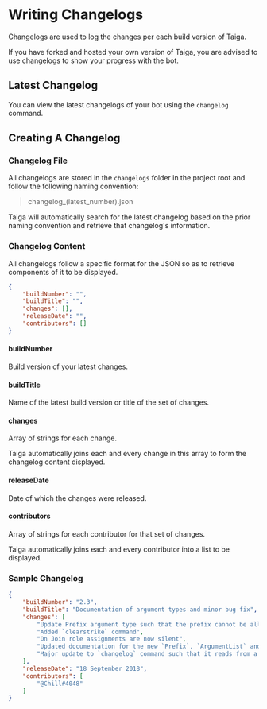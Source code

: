 # Writing Changelogs
Changelogs are used to log the changes per each build version of Taiga. 

If you have forked and hosted your own version of Taiga, you are advised to use changelogs to show your progress with the 
bot.

## Latest Changelog
You can view the latest changelogs of your bot using the `changelog` command.

## Creating A Changelog
### Changelog File
All changelogs are stored in the `changelogs` folder in the project root and follow the following naming convention:

> changelog_(latest_number).json

Taiga will automatically search for the latest changelog based on the prior naming convention and retrieve that changelog's 
information.

### Changelog Content
All changelogs follow a specific format for the JSON so as to retrieve components of it to be displayed.

```json
{
	"buildNumber": "",
	"buildTitle": "",
	"changes": [],
	"releaseDate": "",
	"contributors": []
}
```

#### buildNumber
Build version of your latest changes.

#### buildTitle
Name of the latest build version or title of the set of changes.

#### changes
Array of strings for each change. 

Taiga automatically joins each and every change in this array to form the changelog content displayed.

#### releaseDate
Date of which the changes were released.

#### contributors
Array of strings for each contributor for that set of changes.

Taiga automatically joins each and every contributor into a list to be displayed.

### Sample Changelog
```json
{
	"buildNumber": "2.3",
	"buildTitle": "Documentation of argument types and minor bug fix",
	"changes": [
		"Update Prefix argument type such that the prefix cannot be all letters/digits",
		"Added `clearstrike` command",
		"On Join role assignments are now silent",
		"Updated documentation for the new `Prefix`, `ArgumentList` and `StrikeId` argument types",
		"Major update to `changelog` command such that it reads from a JSON file which extracts more useful information"
	],
	"releaseDate": "18 September 2018",
	"contributors": [
		"@Chill#4048"
	]
}
```
